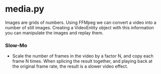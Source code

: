 # media.py
Images are grids of numbers. Using FFMpeg we can convert a video 
into a number of still images. Creating a VideoEntity object with 
this information you can manipulate the images and replay them. 

### Slow-Mo
* Scale the number of frames in the video by a factor N, and
  copy each frame N times. When splicing the result together, and
  playing back at the original frame rate, the result is a slower
  video effect. 
